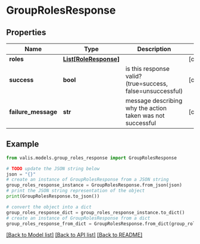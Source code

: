 # GroupRolesResponse


## Properties

Name | Type | Description | Notes
------------ | ------------- | ------------- | -------------
**roles** | [**List[RoleResponse]**](RoleResponse.md) |  | [optional] 
**success** | **bool** | is this response valid? (true&#x3D;success, false&#x3D;unsuccessful) | [optional] 
**failure_message** | **str** | message describing why the action taken was not successful | [optional] 

## Example

```python
from valis.models.group_roles_response import GroupRolesResponse

# TODO update the JSON string below
json = "{}"
# create an instance of GroupRolesResponse from a JSON string
group_roles_response_instance = GroupRolesResponse.from_json(json)
# print the JSON string representation of the object
print(GroupRolesResponse.to_json())

# convert the object into a dict
group_roles_response_dict = group_roles_response_instance.to_dict()
# create an instance of GroupRolesResponse from a dict
group_roles_response_from_dict = GroupRolesResponse.from_dict(group_roles_response_dict)
```
[[Back to Model list]](../README.md#documentation-for-models) [[Back to API list]](../README.md#documentation-for-api-endpoints) [[Back to README]](../README.md)


